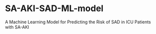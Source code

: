 # SA-AKI-SAD-ML-model
A Machine Learning Model for Predicting the Risk of SAD in ICU Patients with SA-AKI
